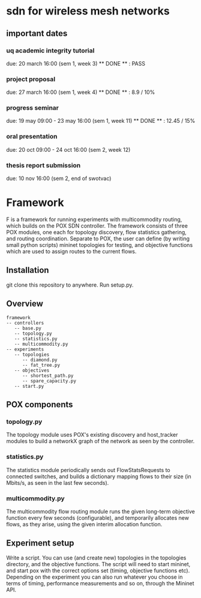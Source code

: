 # sdn for wireless mesh networks

## important dates

### uq academic integrity tutorial
due: 20 march 16:00 (sem 1, week 3)
** DONE ** : PASS

### project proposal
due: 27 march 16:00 (sem 1, week 4)
** DONE ** : 8.9 / 10%

### progress seminar
due: 19 may 09:00 - 23 may 16:00 (sem 1, week 11)
** DONE ** : 12.45 / 15%

### oral presentation
due: 20 oct 09:00 - 24 oct 16:00 (sem 2, week 12)

### thesis report submission
due: 10 nov 16:00 (sem 2, end of swotvac)

# Framework
F is a framework for running experiments with multicommodity routing, which builds on the POX SDN controller. The framework consists of three POX modules, one each for topology discovery, flow statistics gathering, and routing coordination. Separate to POX, the user can define (by writing small python scripts) mininet topologies for testing, and objective functions which are used to assign routes to the current flows.

## Installation
git clone this repository to anywhere. Run setup.py.

## Overview

```
framework
-- controllers
   -- base.py
   -- topology.py
   -- statistics.py
   -- multicommodity.py
-- experiments
   -- topologies
      -- diamond.py
      -- fat_tree.py
   -- objectives
      -- shortest_path.py
      -- spare_capacity.py
   -- start.py
```

## POX components

### topology.py
The topology module uses POX's existing discovery and host_tracker modules to build a networkX graph of the network as seen by the controller.

### statistics.py
The statistics module periodically sends out FlowStatsRequests to connected switches, and builds a dictionary mapping flows to their size (in Mbits/s, as seen in the last few seconds).

### multicommodity.py
The multicommodity flow routing module runs the given long-term objective function every few seconds (configurable), and temporarily allocates new flows, as they arise, using the given interim allocation function.

## Experiment setup
Write a script. You can use (and create new) topologies in the topologies directory, and the objective functions. The script will need to start mininet, and start pox with the correct options set (timing, objective functions etc). Depending on the experiment you can also run whatever you choose in terms of timing, performance measurements and so on, through the Mininet API.
